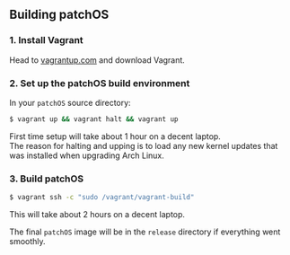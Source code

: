 ## Building patchOS

### 1. Install Vagrant

Head to [vagrantup.com](https://www.vagrantup.com/downloads.html) and download Vagrant.

### 2. Set up the patchOS build environment

In your `patchOS` source directory:
```sh
$ vagrant up && vagrant halt && vagrant up
```

First time setup will take about 1 hour on a decent laptop.  
The reason for halting and upping is to load any new kernel updates that was installed when upgrading Arch Linux.

### 3. Build patchOS

```sh
$ vagrant ssh -c "sudo /vagrant/vagrant-build"
```

This will take about 2 hours on a decent laptop.

The final `patchOS` image will be in the `release` directory if everything went smoothly.

